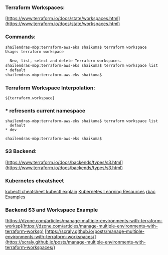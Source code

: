 ### Terraform Workspaces: 
[https://www.terraform.io/docs/state/workspaces.html](https://www.terraform.io/docs/state/workspaces.html)

### Commands:
```bash 
shailendras-mbp:terraform-aws-eks shaikuma$ terraform workspace
Usage: terraform workspace

  New, list, select and delete Terraform workspaces.
shailendras-mbp:terraform-aws-eks shaikuma$ terraform workspace list
* default
shailendras-mbp:terraform-aws-eks shaikuma$ 
```

### Terraform Workspace Interpolation:
```hcl
${terraform.workspace}
```

### * refresents current namespace
```hcl
shailendras-mbp:terraform-aws-eks shaikuma$ terraform workspace list
  default
* dev

shailendras-mbp:terraform-aws-eks shaikuma$ 
```

### S3 Backend:
[https://www.terraform.io/docs/backends/types/s3.html](https://www.terraform.io/docs/backends/types/s3.html)

### Kubernetes cheatsheet
[kubectl cheatsheet ](https://kubernetes.io/docs/reference/kubectl/cheatsheet/)
[kubectl explain](https://blog.heptio.com/kubectl-explain-heptioprotip-ee883992a243)
[Kubernetes Learning Resources](https://docs.google.com/spreadsheets/d/10NltoF_6y3mBwUzQ4bcQLQfCE1BWSgUDcJXy-Qp2JEU/edit#gid=0)
[rbac Examples](https://unofficial-kubernetes.readthedocs.io/en/latest/admin/authorization/rbac/)



### Backend S3 and Workspace Example
[https://dzone.com/articles/manage-multiple-environments-with-terraform-worksp](https://dzone.com/articles/manage-multiple-environments-with-terraform-worksp)
[https://scraly.github.io/posts/manage-multiple-environments-with-terraform-workspaces/](https://scraly.github.io/posts/manage-multiple-environments-with-terraform-workspaces/)
